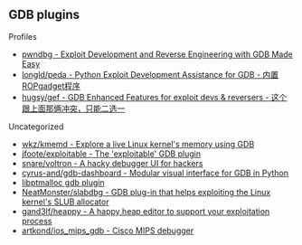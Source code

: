 ## GDB plugins

Profiles

* [pwndbg - Exploit Development and Reverse Engineering with GDB Made Easy](https://github.com/pwndbg/pwndbg)
* [longld/peda - Python Exploit Development Assistance for GDB - 内置ROPgadget程序](https://github.com/longld/peda)
* [hugsy/gef - GDB Enhanced Features for exploit devs & reversers - 这个跟上面那俩冲突，只能二选一](https://github.com/hugsy/gef)

Uncategorized

* [wkz/kmemd - Explore a live Linux kernel's memory using GDB](https://github.com/wkz/kmemd)
* [jfoote/exploitable - The 'exploitable' GDB plugin](https://github.com/jfoote/exploitable)
* [snare/voltron - A hacky debugger UI for hackers](https://github.com/snare/voltron)
* [cyrus-and/gdb-dashboard - Modular visual interface for GDB in Python](https://github.com/cyrus-and/gdb-dashboard)
* [libptmalloc gdb plugin](https://www.nccgroup.trust/uk/about-us/newsroom-and-events/blogs/2017/october/cisco-asa-blog-series-part-five-libptmalloc-gdb-plugin/)
* [NeatMonster/slabdbg - GDB plug-in that helps exploiting the Linux kernel's SLUB allocator](https://github.com/NeatMonster/slabdbg)
* [gand3lf/heappy - A happy heap editor to support your exploitation process](https://github.com/gand3lf/heappy)
* [artkond/ios_mips_gdb - Cisco MIPS debugger](https://github.com/artkond/ios_mips_gdb)
